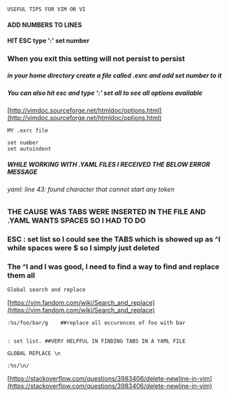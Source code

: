 ```USEFUL TIPS FOR VIM OR VI```

#### ADD NUMBERS TO LINES

#### HIT ESC type ':' set number

### When you exit this setting will not persist to persist

##### in your home directory create a file called .exrc and add set number to it

##### You can also hit esc and type ':' set all to see all options available

[http://vimdoc.sourceforge.net/htmldoc/options.html](http://vimdoc.sourceforge.net/htmldoc/options.html)


```MY .exrc file```

````
set number
set autoindent
````


##### WHILE WORKING WITH .YAML FILES I RECEIVED THE BELOW ERROR MESSAGE

###### yaml: line 43: found character that cannot start any token

### THE CAUSE WAS TABS WERE INSERTED IN THE FILE AND .YAML WANTS SPACES SO I HAD TO DO

### ESC : set list so I could see the TABS which is showed up as ^I while spaces were $ so I simply just deleted

### The ^I and I was good, I need to find a way to find and replace them all


```Global search and replace```

[https://vim.fandom.com/wiki/Search_and_replace](https://vim.fandom.com/wiki/Search_and_replace)

````
:%s/foo/bar/g    ##replace all occurences of foo with bar


: set list. ##VERY HELPFUL IN FINDING TABS IN A YAML FILE
````

```GLOBAL REPLACE \n```

````
:%s/\n/

````

[https://stackoverflow.com/questions/3983406/delete-newline-in-vim](https://stackoverflow.com/questions/3983406/delete-newline-in-vim)
